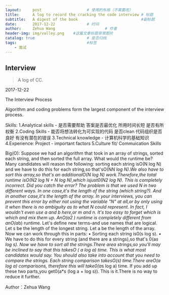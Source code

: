 ```yaml
---
layout:     post                    # 使用的布局（不需要改）
title:      A log to record the cracking the code interview # 标题 
subtitle:   A digest of the book                            #副标题
date:       2017-12-22              # 时间
author:     Zehua Wang                      # 作者
header-img: img/valley.png    #这篇文章标题背景图片
catalog: true                       # 是否归档
tags:                               #标签
    - 面试
---
```


## Interview
>A log of CC.

2017-12-22

The Interview Process

Algorithm and coding problems form the largest component of the interview process.

Skills: 1.Analytical skills - 是否需要帮助 答案是否最优化 所用时间长短 是否有所权衡
        2.Coding Skills - 能否将想法转化为可实现的代码 是否clean 代码组织是否良好 有没有潜在的错误
        3.Technical knowledge - 计算机科学的基础知识
        4.Experience: Project - important factors
        5.Culture fit/ Commuication Skills 
        
Big(O): Suppose we had an algorithm that took in an array of strings, sorted each string, and then sorted the full
array. What would the runtime be?
Many candidates will reason the following: sorting each string isO(N log N) and we have to do this for
each string,so that'sO(N*N log N).We also have to sort this array,so that's an additionalO(N log N)
work.Therefore,the total runtime isO(N2 log N + N log N),which isjust0(N2 log N).
This is completely incorrect. Did you catch the error?
The problem is that we used N in two different ways. In one case,it's the length of the string (which string?).
And in another case,it's the length of the array.
In your interviews, you can prevent this error by either not using the variable "N" at all,or by only using it
when there is no ambiguity as to what N could represent.
In fact, I wouldn't even use a and b here,or m and n. It's too easy to forget which is which and mix them up.
AnO(a2 ) runtime is completely different from anO(a*b) runtime.
Let's define new terms-and use names that are logical.
Let s be the length of the longest string.
Let a be the length of the array.
Now we can work through this in parts:
• Sorting each string is0(s log s).
• We have to do this for every string (and there are a strings),so that's 0(a*s log s).
Now we have to sort all the strings.There area strings,so you'll may be inclined to say that this takesO ( a
log a) time. This is what most candidates would say. You should also take into account that you need
to compare the strings. Each string comparison takesO(s) time.There areO(a log a) comparisons,
therefore this will take0(a*s log a) time.
If you add up these two parts,you get0(a*s (log a + log s)).
This is it.There is no way to reduce it further.



Author：Zehua Wang
